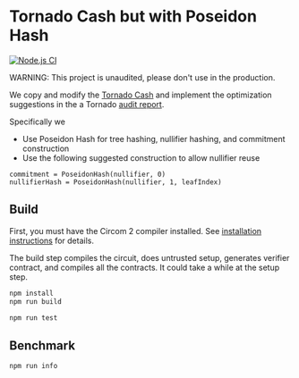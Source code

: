 # Tornado Cash but with Poseidon Hash

[![Node.js CI](https://github.com/ChihChengLiang/poseidon-tornado/actions/workflows/node.js.yml/badge.svg)](https://github.com/ChihChengLiang/poseidon-tornado/actions/workflows/node.js.yml)

WARNING: This project is unaudited, please don't use in the production.

We copy and modify the [Tornado Cash](https://github.com/tornadocash/tornado-core) and implement the optimization suggestions in the a Tornado [audit report](https://tornado.cash/audits/TornadoCash_cryptographic_review_ABDK.pdf).

Specifically we

- Use Poseidon Hash for tree hashing, nullifier hashing, and commitment construction
- Use the following suggested construction to allow nullifier reuse

```
commitment = PoseidonHash(nullifier, 0)
nullifierHash = PoseidonHash(nullifier, 1, leafIndex)
```

## Build

First, you must have the Circom 2 compiler installed. See [installation
instructions](https://docs.circom.io/getting-started/installation/) for details.

The build step compiles the circuit, does untrusted setup, generates verifier contract, and compiles all the contracts. It could take a while at the setup step.

```sh
npm install
npm run build
```

```sh
npm run test
```

## Benchmark

```sh
npm run info
```
